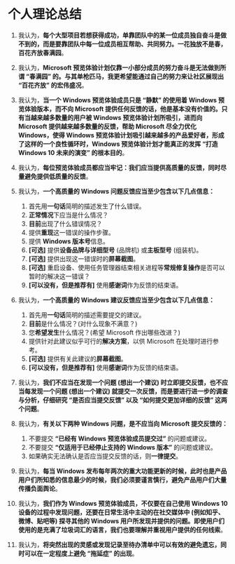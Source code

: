 # 个人理论总结

1. 我认为，**每个大型项目若想获得成功，单靠团队中的某一位成员独自奋斗是做不到的，而是要靠团队中每一位成员相互帮助、共同努力。一花独放不是春，百花齐放春满园**。

2. 我认为，**Microsoft 预览体验计划仅靠一小部分成员的努力奋斗是无法做到所谓 “春满园” 的。与其单枪匹马，我更希望能通过自己的努力来让社区展现出 “百花齐放” 的宏伟盛况**。

3. 我认为，**当一个 Windows 预览体验成员只是 “静默” 的使用着 Windows 预览体验版本，而不向 Microsoft 提供任何反馈的话，他是基本没有价值的。只有当越来越多数量的用户被 Windows 预览体验计划所吸引，进而向 Microsoft 提供越来越多数量的反馈，帮助 Microsoft 尽全力优化 Windows，使得 Windows 预览体验计划吸引越来越多的产品爱好者，形成了这样的一个良性循环时，Windows 预览体验计划才能真正的发挥 “打造 Windows 10 未来的演变” 的根本目的**。

4. 我认为，**每位预览体验成员都应当牢记：我们应当提供高质量的反馈，同时尽量避免提供低质量的反馈**。

5. 我认为，**一个高质量的 Windows 问题反馈应当至少包含以下几点信息：**
	1. 首先用**一句话**简明的描述发生了什么错误。
	2. **正常情况**下应当是什么情况？
	3. **目前**出现了什么错误情况？
	4. 提供**重现**这一错误的操作步骤。
	5. 提供 **Windows 版本号**信息。
	6. **[可选]** 提供**设备品牌与详细型号** (品牌机) 或**主板型号** (组装机)。
	7. **[可选]** 提供出现这一错误时的**屏幕截图**。
	8. **[可选]** 重启设备、使用任务管理器结束相关进程等**常规修复操作**是否可以暂时的解决这一错误？
	9. **[可以没有，但是推荐有]** 使用**感谢词**作为反馈的结束语。

6. 我认为，**一个高质量的 Windows 建议反馈应当至少包含以下几点信息：**
	1. 首先用**一句话**简明的描述需要提交的建议。
	2. **目前**是什么情况？(对什么现象不满意？)
	3. 您**希望发生**什么情况？(希望 Microsoft 作出哪些改进？)
	4. 提供针对此建议似乎可行的**解决方案**，以供 Microsoft 在处理时进行参考。
	5. **[可选]** 提供有关此建议的**屏幕截图**。
	6. **[可以没有，但是推荐有]** 使用**感谢词**作为反馈的结束语。

7. 我认为，**我们不应当在发现一个问题 (想出一个建议) 时立即提交反馈，也不应当每发现一个问题 (想出一个建议) 就提交一次反馈，而是要进行进一步的调查与分析，仔细研究 “是否应当提交反馈” 以及 “如何提交更加详细的反馈” 这两个问题**。

8. 我认为，**有关以下两种 Windows 问题，是不应当向 Microsoft 提交反馈的：**
	1. 不要提交 **“已经有 Windows 预览体验成员提交过”** 的问题或建议。
	2. 不要提交 **“仅适用于已经停止支持的 Windows 版本”** 的问题或建议。
	3. 如果确实无法确认是否应当提交反馈的话，则**一律提交**。

9. 我认为，**每当 Windows 发布每年两次的重大功能更新的时候，此时也是产品用户们所知悉的信息最少的时候，我们必须要谨言慎行，避免产品用户们大量传播负面舆论**。

10. 我认为，**我们作为 Windows 预览体验成员，不仅要在自己使用 Windows 10 设备的过程中发现问题，还要在日常生活中主动的在社交媒体中 (例如知乎、微博、贴吧等) 探寻其他的 Windows 用户所发现并提供的问题。即使用户们使用的是充满了垃圾词汇的语言，我们也要理解并重视用户提供的任何线索**。

11. 我认为，**将突然出现的灵感或发现记录至待办清单中可以有效的避免遗忘，同时可以在一定程度上避免 “拖延症” 的出现**。